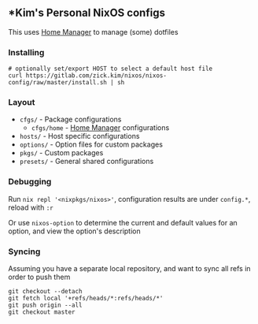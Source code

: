 ## *Kim's Personal NixOS configs

This uses [Home Manager](https://github.com/rycee/home-manager) to manage (some)
dotfiles

### Installing
```
# optionally set/export HOST to select a default host file
curl https://gitlab.com/zick.kim/nixos/nixos-config/raw/master/install.sh | sh
```

### Layout
- `cfgs/` - Package configurations
  - `cfgs/home` - [Home Manager](https://github.com/rycee/home-manager) configurations
- `hosts/` - Host specific configurations
- `options/` - Option files for custom packages
- `pkgs/` - Custom packages
- `presets/` - General shared configurations

### Debugging
Run `nix repl '<nixpkgs/nixos>'`, configuration results are under `config.*`,
reload with `:r`

Or use `nixos-option` to determine the current and default values for an option,
and view the option's description

### Syncing
Assuming you have a separate local repository, and want to sync all refs in
order to push them

```
git checkout --detach
git fetch local '+refs/heads/*:refs/heads/*'
git push origin --all
git checkout master
```
